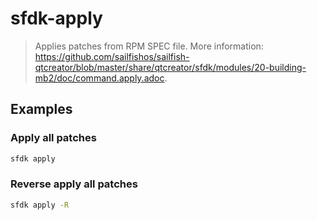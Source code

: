 # sfdk-apply

> Applies patches from RPM SPEC file. More information: <https://github.com/sailfishos/sailfish-qtcreator/blob/master/share/qtcreator/sfdk/modules/20-building-mb2/doc/command.apply.adoc>.

## Examples

### Apply all patches

```bash
sfdk apply
```

### Reverse apply all patches

```bash
sfdk apply -R
```
